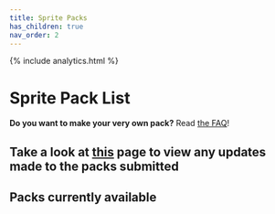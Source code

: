 ```yaml
---
title: Sprite Packs
has_children: true
nav_order: 2
---
```


{% include analytics.html %}

# Sprite Pack List

**Do you want to make your very own pack?** Read [the FAQ](FAQ)!

## Take a look at [this](../Pages/changelog.md) page to view any updates made to the packs submitted

## Packs currently available

